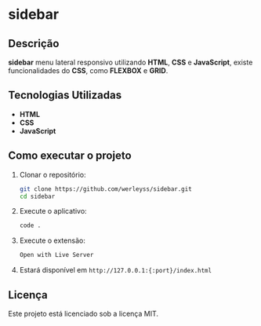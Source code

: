 # sidebar

## Descrição
**sidebar** menu lateral responsivo utilizando **HTML**, **CSS** e **JavaScript**, existe funcionalidades do **CSS**, como **FLEXBOX** e **GRID**.

## Tecnologias Utilizadas
- **HTML**
- **CSS**
- **JavaScript**

## Como executar o projeto

1. Clonar o repositório:
    ```sh
    git clone https://github.com/werleyss/sidebar.git
    cd sidebar
    ```
2. Execute o aplicativo:
    ```sh
    code .
    ```
3. Execute o extensão:
    ```sh
    Open with Live Server
    ```
4. Estará disponível em `http://127.0.0.1:{:port}/index.html`

## Licença
Este projeto está licenciado sob a licença MIT.